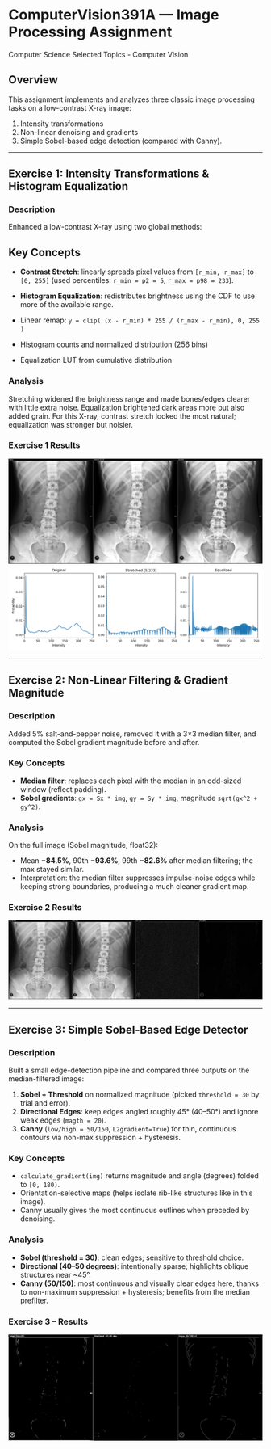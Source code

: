# ComputerVision391A — Image Processing Assignment
Computer Science Selected Topics - Computer Vision

## Overview
This assignment implements and analyzes three classic image processing tasks on a low-contrast X-ray image:

1) Intensity transformations  
2) Non-linear denoising and gradients  
3) Simple Sobel-based edge detection (compared with Canny).

---

## Exercise 1: Intensity Transformations & Histogram Equalization

### Description
Enhanced a low-contrast X-ray using two global methods:

## Key Concepts
* **Contrast Stretch**: linearly spreads pixel values from `[r_min, r_max]` to `[0, 255]` (used percentiles: `r_min = p2 = 5`, `r_max = p98 = 233`).
* **Histogram Equalization**: redistributes brightness using the CDF to use more of the available range.

* Linear remap: `y = clip( (x - r_min) * 255 / (r_max - r_min), 0, 255 )`  
* Histogram counts and normalized distribution (256 bins)  
* Equalization LUT from cumulative distribution

### Analysis
Stretching widened the brightness range and made bones/edges clearer with little extra noise. Equalization brightened dark areas more but also added grain. For this X-ray, contrast stretch looked the most natural; equalization was stronger but noisier.

### Exercise 1 Results
![Original vs Stretched vs Equalized](image_processing/images/ex1_img_compare.png)
![Histogram](image_processing/images/ex1_compare.png)

---

## Exercise 2: Non-Linear Filtering & Gradient Magnitude

### Description
Added 5% salt-and-pepper noise, removed it with a 3×3 median filter, and computed the Sobel gradient magnitude before and after.

### Key Concepts
* **Median filter**: replaces each pixel with the median in an odd-sized window (reflect padding).
* **Sobel gradients**: `gx = Sx * img`, `gy = Sy * img`, magnitude `sqrt(gx^2 + gy^2)`.

### Analysis
On the full image (Sobel magnitude, float32):

* Mean **−84.5%**, 90th **−93.6%**, 99th **−82.6%** after median filtering; the max stayed similar.  
* Interpretation: the median filter suppresses impulse-noise edges while keeping strong boundaries, producing a much cleaner gradient map.

### Exercise 2 Results
![Noisy | Median 3x3 | Grad (Noisy) | Grad (Median)](image_processing/images/ex2_compare.jpg)

---

## Exercise 3: Simple Sobel-Based Edge Detector

### Description
Built a small edge-detection pipeline and compared three outputs on the median-filtered image:

1. **Sobel + Threshold** on normalized magnitude (picked `threshold = 30` by trial and error).  
2. **Directional Edges**: keep edges angled roughly 45° (40–50°) and ignore weak edges (`magth = 20`).  
3. **Canny** (`low/high = 50/150`, `L2gradient=True`) for thin, continuous contours via non-max suppression + hysteresis.

### Key Concepts
* `calculate_gradient(img)` returns magnitude and angle (degrees) folded to `[0, 180)`.  
* Orientation-selective maps (helps isolate rib-like structures like in this image).  
* Canny usually gives the most continuous outlines when preceded by denoising.

### Analysis
* **Sobel (threshold = 30)**: clean edges; sensitive to threshold choice.  
* **Directional (40–50 degrees)**: intentionally sparse; highlights oblique structures near ~45°.  
* **Canny (50/150)**: most continuous and visually clear edges here, thanks to non-maximum suppression + hysteresis; benefits from the median prefilter.

### Exercise 3 – Results
![Sobel (thr=30) | Directional 40–50 deg | Canny 50/150 L2](image_processing/images/ex3_compare.jpg)

